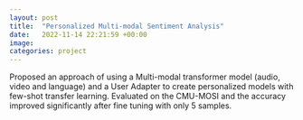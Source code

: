 ```yaml
---
layout: post
title:  "Personalized Multi-modal Sentiment Analysis"
date:   2022-11-14 22:21:59 +00:00
image:  
categories: project
---
```

Proposed an approach of using a Multi-modal transformer model (audio, video and language) and a User
Adapter to create personalized models with few-shot transfer learning.
Evaluated on the CMU-MOSI and the accuracy improved significantly after fine tuning with only 5 samples.